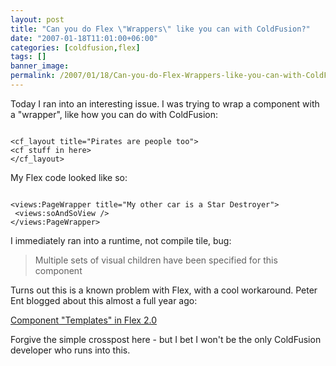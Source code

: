 ```yaml
---
layout: post
title: "Can you do Flex \"Wrappers\" like you can with ColdFusion?"
date: "2007-01-18T11:01:00+06:00"
categories: [coldfusion,flex]
tags: []
banner_image: 
permalink: /2007/01/18/Can-you-do-Flex-Wrappers-like-you-can-with-ColdFusion
---
```


Today I ran into an interesting issue. I was trying to wrap a component with a "wrapper", like how you can do with ColdFusion:

<code>
&lt;cf_layout title="Pirates are people too"&gt;
&lt;cf stuff in here&gt;
&lt;/cf_layout&gt;
</code>

My Flex code looked like so:

<code>
&lt;views:PageWrapper title="My other car is a Star Destroyer"&gt;
 &lt;views:soAndSoView /&gt;
&lt;/views:PageWrapper&gt;
</code>

I immediately ran into a runtime, not compile tile, bug:

<blockquote>
Multiple sets of visual children have been specified for this component
</blockquote>

Turns out this is a known problem with Flex, with a cool workaround. Peter Ent blogged about this almost a full year ago:

<a href="http://weblogs.macromedia.com/pent/archives/2006/03/component_templ.cfm">Component "Templates" in Flex 2.0</a>

Forgive the simple crosspost here - but I bet I won't be the only ColdFusion developer who runs into this.